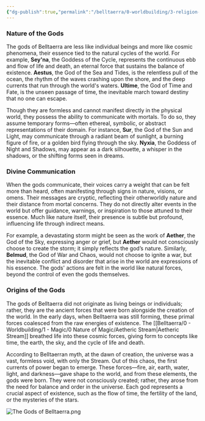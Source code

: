 ```yaml
---
{"dg-publish":true,"permalink":"/belltaerra/0-worldbuilding/3-religion-and-festivals/gods/"}
---
```


### **Nature of the Gods**

The gods of Belltaerra are less like individual beings and more like cosmic phenomena, their essence tied to the natural cycles of the world. For example, **Sey'na**, the Goddess of the Cycle, represents the continuous ebb and flow of life and death, an eternal force that sustains the balance of existence. **Aestus**, the God of the Sea and Tides, is the relentless pull of the ocean, the rhythm of the waves crashing upon the shore, and the deep currents that run through the world's waters. **Ultime**, the God of Time and Fate, is the unseen passage of time, the inevitable march toward destiny that no one can escape.

Though they are formless and cannot manifest directly in the physical world, they possess the ability to communicate with mortals. To do so, they assume temporary forms—often ethereal, symbolic, or abstract representations of their domain. For instance, **Sur**, the God of the Sun and Light, may communicate through a radiant beam of sunlight, a burning figure of fire, or a golden bird flying through the sky. **Nyxia**, the Goddess of Night and Shadows, may appear as a dark silhouette, a whisper in the shadows, or the shifting forms seen in dreams.

### **Divine Communication**

When the gods communicate, their voices carry a weight that can be felt more than heard, often manifesting through signs in nature, visions, or omens. Their messages are cryptic, reflecting their otherworldly nature and their distance from mortal concerns. They do not directly alter events in the world but offer guidance, warnings, or inspiration to those attuned to their essence. Much like nature itself, their presence is subtle but profound, influencing life through indirect means.

For example, a devastating storm might be seen as the work of **Aether**, the God of the Sky, expressing anger or grief, but **Aether** would not consciously choose to create the storm; it simply reflects the god’s nature. Similarly, **Belmud**, the God of War and Chaos, would not choose to ignite a war, but the inevitable conflict and disorder that arise in the world are expressions of his essence. The gods' actions are felt in the world like natural forces, beyond the control of even the gods themselves.

### **Origins of the Gods**

The gods of Belltaerra did not originate as living beings or individuals; rather, they are the ancient forces that were born alongside the creation of the world. In the early days, when Belltaerra was still forming, these primal forces coalesced from the raw energies of existence. The [[Belltaerra/0 - Worldbuilding/1 - Magic/0 Nature of Magic/Aetheric Stream\|Aetheric Stream]] breathed life into these cosmic forces, giving form to concepts like time, the earth, the sky, and the cycle of life and death.

According to Belltaerran myth, at the dawn of creation, the universe was a vast, formless void, with only the Stream. Out of this chaos, the first currents of power began to emerge. These forces—fire, air, earth, water, light, and darkness—gave shape to the world, and from these elements, the gods were born. They were not consciously created; rather, they arose from the need for balance and order in the universe. Each god represents a crucial aspect of existence, such as the flow of time, the fertility of the land, or the mysteries of the stars.

![The Gods of Belltaerra.png](/img/user/The%20Gods%20of%20Belltaerra.png)
